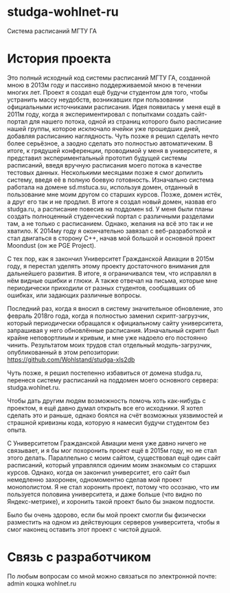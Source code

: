 # studga-wohlnet-ru
Система расписаний МГТУ ГА

# История проекта
Это полный исходный код системы расписаний МГТУ ГА, созданной мною в 2013м году
и пассивно поддерживаемой мною в течении многих лет. Проект я создал ещё будучи
студентом для того, чтобы устранить массу неудобств, возникавших при пользовании
официальными источниками расписания. Идея появилась у меня ещё в 2011м году,
когда я экспериментировал с попытками создать сайт-портал для нашего потока,
одной из страниц которого было расписание нашей группы, которое исключало ячейки
уже прошедших дней, добавляя расписанию наглядность. Чуть позже я решил сделать
нечто более серьёзное, а заодно сделать это полностью автоматичеким. В итоге, к
грядушей конференции, проводимой у меня в университете, я представил
экспериментальный прототип будущей системы расписаний, введя вручную расписания
моего потока в качестве тестовых данных. Несколькими месяцами позже я смог
допилить систему, введя её в полную боевую готовность. Изначально система
работала на домене sd.mstuca.su, используя домен, отданный в пользование мне
моим другом со старших курсов. Позже, домен истёк, а друг его так и не продлил.
В итоге я создал новый домен, назвав его studga.ru, а расписание повесив на
поддомен sd. У меня были планы создать полноценный студенческий портал с
различными разделами там, а не только с расписанием. Однако, желания на всё это
так и не хватило. К 2014му году я окончательно завязал с веб-разработкой и стал
двигаться в сторону C++, начав мой большой и основной проект Moondust
(он же PGE Project).

С тех пор, как я закончил Университет Гражданской Авиации в 2015м году, я
перестал уделять этому проекту достаточного внимания для дальнейшего развития.
В итоге, я ограничивался тем, что исправлял в нём видные ошибки и глюки. А также
отвечал на письма, которые мне периодически приходили от разных студентов, 
сообщавших об ошибках, или задающих различные вопросы.

Последний раз, когда я вносил в систему значительное обновление, это февраль
2018го года, когда я полностью заменил скрипт-загрузчик, который периодически
обращался к официальному сайту университета, запрашивая у него обновлённые
расписания. Изначальный скрипт был крайне неповортлиым и кривым, и мне уже
надоело его постоянно чинить. Результатом моих трудов стал отдельный
модуль-загрузчик, опубликованный в этом репозитории:
https://github.com/Wohlstand/studga-xls2db

Чуть позже, я решил постепенно избавиться от домена studga.ru, перенеся систему
расписаний на поддомен моего основного сервера: studga.wohlnet.ru. 

Чтобы дать другим людям возможность помочь хоть как-нибудь с проектом, я ещё 
давно думал открыть все его исходники. Я хотел сделать это и раньше, однако
боялся на счёт возможных уязвимостей и страшной кривизны кода, которую я
намесил будучи студентом без опыта.

С Университетом Гражданской Авиации меня уже давно ничего не связывает, и я бы
мог похоронить проект ещё в 2015м году, но не стал этого делать. Параллельно с
моим сайтом, существовал ещё один сайт расписаний, который управлялся одиним моим
знакомым со старших курсов. Однако, когда он закончил университет, его сайт был
немедленно захоронен, одномоментно сделав мой проект монополистом. Я не стал
хоронить проект, потому что осознаю, что им пользуется половина университета, и
даже больше (что видно по Яндекс-метрике), и хоронить такой проект было бы
знаком подлости.

Было бы очень здорово, если бы мой проект смогли бы физически разместить на
одном из действующих серверов университета, чтобы я смог наконец оставить этот
проект с чистой душой.


# Связь с разработчиком
По любым вопросам со мной можно связаться по электронной почте: admin кошка wohlnet.ru

